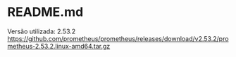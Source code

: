 # README.md

Versão utilizada: 2.53.2
https://github.com/prometheus/prometheus/releases/download/v2.53.2/prometheus-2.53.2.linux-amd64.tar.gz

